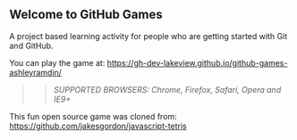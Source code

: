 ## Welcome to GitHub Games

A project based learning activity for people who are getting started with Git and GitHub.

You can play the game at: https://gh-dev-lakeview.github.io/github-games-ashleyramdin/

>> _*SUPPORTED BROWSERS*: Chrome, Firefox, Safari, Opera and IE9+_

This fun open source game was cloned from: https://github.com/jakesgordon/javascript-tetris
